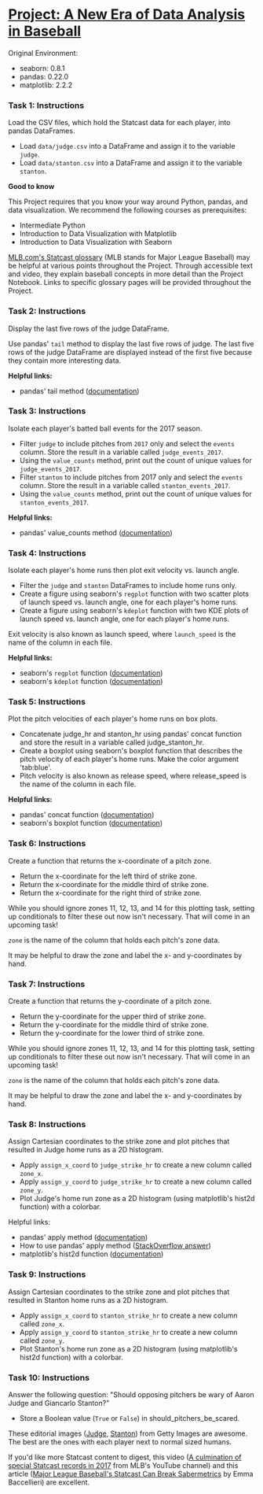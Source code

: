 # [Project: A New Era of Data Analysis in Baseball](https://app.datacamp.com/learn/projects/250)

Original Environment:
- seaborn: 0.8.1
- pandas: 0.22.0
- matplotlib: 2.2.2


### Task 1: Instructions
Load the CSV files, which hold the Statcast data for each player, into pandas DataFrames.

- Load `data/judge.csv` into a DataFrame and assign it to the variable `judge`.
- Load `data/stanton.csv` into a DataFrame and assign it to the variable `stanton`.

**Good to know**

This Project requires that you know your way around Python, pandas, and data visualization. We recommend the following courses as prerequisites:

- Intermediate Python
- Introduction to Data Visualization with Matplotlib
- Introduction to Data Visualization with Seaborn

[MLB.com's Statcast glossary](https://www.mlb.com/glossary/statcast) (MLB stands for Major League Baseball) may be helpful at various points throughout the Project. Through accessible text and video, they explain baseball concepts in more detail than the Project Notebook. Links to specific glossary pages will be provided throughout the Project.

### Task 2: Instructions
Display the last five rows of the judge DataFrame.

Use pandas' `tail` method to display the last five rows of judge.
The last five rows of the judge DataFrame are displayed instead of the first five because they contain more interesting data.

**Helpful links:**

- pandas' tail method ([documentation](https://pandas.pydata.org/pandas-docs/stable/generated/pandas.DataFrame.tail.html))

### Task 3: Instructions
Isolate each player's batted ball events for the 2017 season.

- Filter `judge` to include pitches from `2017` only and select the `events` column. Store the result in a variable called `judge_events_2017`.
- Using the `value_counts` method, print out the count of unique values for `judge_events_2017`.
- Filter `stanton` to include pitches from 2017 only and select the `events` column. Store the result in a variable called `stanton_events_2017`.
- Using the `value_counts` method, print out the count of unique values for `stanton_events_2017`.

**Helpful links:**

- pandas' value_counts method ([documentation](https://pandas.pydata.org/pandas-docs/stable/generated/pandas.Series.value_counts.html))


### Task 4: Instructions
Isolate each player's home runs then plot exit velocity vs. launch angle.

- Filter the `judge` and `stanton` DataFrames to include home runs only.
- Create a figure using seaborn's `regplot` function with two scatter plots of launch speed vs. launch angle, one for each player's home runs.
- Create a figure using seaborn's `kdeplot` function with two KDE plots of launch speed vs. launch angle, one for each player's home runs.

Exit velocity is also known as launch speed, where `launch_speed` is the name of the column in each file.

**Helpful links:**

- seaborn's `regplot` function ([documentation](https://seaborn.pydata.org/generated/seaborn.regplot.html))
- seaborn's `kdeplot` function ([documentation](https://seaborn.pydata.org/generated/seaborn.kdeplot.html))


### Task 5: Instructions
Plot the pitch velocities of each player's home runs on box plots.

- Concatenate judge_hr and stanton_hr using pandas' concat function and store the result in a variable called judge_stanton_hr.
- Create a boxplot using seaborn's boxplot function that describes the pitch velocity of each player's home runs. Make the color argument 'tab:blue'.
- Pitch velocity is also known as release speed, where release_speed is the name of the column in each file.

**Helpful links:**

- pandas' concat function ([documentation](https://pandas.pydata.org/pandas-docs/stable/generated/pandas.concat.html))
- seaborn's boxplot function ([documentation](https://seaborn.pydata.org/generated/seaborn.boxplot.html))

### Task 6: Instructions
Create a function that returns the x-coordinate of a pitch zone.

- Return the x-coordinate for the left third of strike zone.
- Return the x-coordinate for the middle third of strike zone.
- Return the x-coordinate for the right third of strike zone.

While you should ignore zones 11, 12, 13, and 14 for this plotting task, setting up conditionals to filter these out now isn't necessary. That will come in an upcoming task!

`zone` is the name of the column that holds each pitch's zone data.

It may be helpful to draw the zone and label the x- and y-coordinates by hand.

### Task 7: Instructions
Create a function that returns the y-coordinate of a pitch zone.

- Return the y-coordinate for the upper third of strike zone.
- Return the y-coordinate for the middle third of strike zone.
- Return the y-coordinate for the lower third of strike zone.

While you should ignore zones 11, 12, 13, and 14 for this plotting task, setting up conditionals to filter these out now isn't necessary. That will come in an upcoming task!

`zone` is the name of the column that holds each pitch's zone data.

It may be helpful to draw the zone and label the x- and y-coordinates by hand.

### Task 8: Instructions
Assign Cartesian coordinates to the strike zone and plot pitches that resulted in Judge home runs as a 2D histogram.

- Apply `assign_x_coord` to `judge_strike_hr` to create a new column called `zone_x`.
- Apply `assign_y_coord` to `judge_strike_hr` to create a new column called `zone_y`.
- Plot Judge's home run zone as a 2D histogram (using matplotlib's hist2d function) with a colorbar.

Helpful links:

- pandas' apply method ([documentation](https://pandas.pydata.org/pandas-docs/stable/generated/pandas.DataFrame.apply.html))
- How to use pandas' apply method ([StackOverflow answer](https://stackoverflow.com/questions/27041724/using-conditional-to-generate-new-column-in-pandas-dataframe))
- matplotlib's hist2d function ([documentation](https://matplotlib.org/api/_as_gen/matplotlib.pyplot.hist2d.html))


### Task 9: Instructions
Assign Cartesian coordinates to the strike zone and plot pitches that resulted in Stanton home runs as a 2D histogram.

- Apply `assign_x_coord` to `stanton_strike_hr` to create a new column called `zone_x`.
- Apply `assign_y_coord` to `stanton_strike_hr` to create a new column called `zone_y`.
- Plot Stanton's home run zone as a 2D histogram (using matplotlib's hist2d function) with a colorbar.

### Task 10: Instructions
Answer the following question: "Should opposing pitchers be wary of Aaron Judge and Giancarlo Stanton?"

- Store a Boolean value (`True` or `False`) in should_pitchers_be_scared.

These editorial images ([Judge](https://www.gettyimages.ca/photos/aaron-judge?sort=mostpopular&mediatype=photography&phrase=aaron%20judge&family=editorial), [Stanton](https://www.gettyimages.com/photos/giancarlo-stanton?sort=mostpopular&mediatype=photography&phrase=giancarlo%20stanton&family=editorial)) from Getty Images are awesome. The best are the ones with each player next to normal sized humans.

If you'd like more Statcast content to digest, this video ([A culmination of special Statcast records in 2017](https://www.youtube.com/watch?v=tzPKlQXo6hk) from MLB's YouTube channel) and this article ([Major League Baseball's Statcast Can Break Sabermetrics](https://deadspin.com/major-league-baseballs-statcast-can-break-sabermetrics-1820987737) by Emma Baccellieri) are excellent.